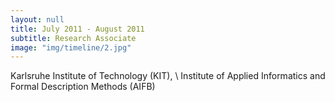 ```yaml
---
layout: null
title: July 2011 - August 2011
subtitle: Research Associate
image: "img/timeline/2.jpg"
---
```

Karlsruhe Institute of Technology (KIT),  \\
Institute of Applied Informatics and Formal Description Methods (AIFB)
